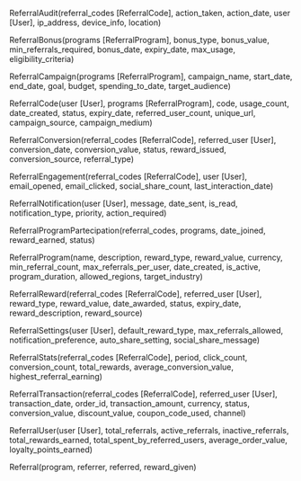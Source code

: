 
ReferralAudit(referral_codes [ReferralCode], action_taken, action_date, user [User], ip_address, device_info, location)

ReferralBonus(programs [ReferralProgram], bonus_type, bonus_value, min_referrals_required, bonus_date, expiry_date, max_usage, eligibility_criteria)

ReferralCampaign(programs [ReferralProgram], campaign_name, start_date, end_date, goal, budget, spending_to_date, target_audience)

ReferralCode(user [User], programs [ReferralProgram], code, usage_count, date_created, status, expiry_date, referred_user_count, unique_url, campaign_source, campaign_medium)

ReferralConversion(referral_codes [ReferralCode], referred_user [User], conversion_date, conversion_value, status, reward_issued, conversion_source, referral_type)

ReferralEngagement(referral_codes [ReferralCode], user [User], email_opened, email_clicked, social_share_count, last_interaction_date)

ReferralNotification(user [User], message, date_sent, is_read, notification_type, priority, action_required)

ReferralProgramPartecipation(referral_codes, programs, date_joined, reward_earned, status)

ReferralProgram(name, description, reward_type, reward_value, currency, min_referral_count, max_referrals_per_user, date_created, is_active, program_duration, allowed_regions, target_industry)

ReferralReward(referral_codes [ReferralCode], referred_user [User], reward_type, reward_value, date_awarded, status, expiry_date, reward_description, reward_source)

ReferralSettings(user [User], default_reward_type, max_referrals_allowed, notification_preference, auto_share_setting, social_share_message)

ReferralStats(referral_codes [ReferralCode], period, click_count, conversion_count, total_rewards, average_conversion_value, highest_referral_earning)

ReferralTransaction(referral_codes [ReferralCode], referred_user [User], transaction_date, order_id, transaction_amount, currency, status, conversion_value, discount_value, coupon_code_used, channel)

ReferralUser(user [User], total_referrals, active_referrals, inactive_referrals, total_rewards_earned, total_spent_by_referred_users, average_order_value, loyalty_points_earned)

Referral(program, referrer, referred, reward_given)
 